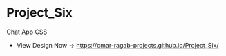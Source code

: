 # Project_Six
Chat App CSS
* View Design Now ->
  https://omar-ragab-projects.github.io/Project_Six/

